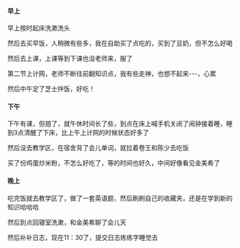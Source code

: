 #### 早上

早上按时起床洗漱洗头

然后去买早饭，人稍微有些多，我在自助买了点吃的，买到了豆奶，但不怎么好喝

然后去上课，上课等到下课也没老师来，服了

第二节上计网，老师不断往前翻知识点，我有些走神，也想不起来---，心累

然后中午定了芝士拌饭，好吃！

#### 下午

下午有课，但翘了，就午休时间长了些，到点在床上喊手机关闭了闹钟接着睡，睡到3点清醒了下床，比上午上计网的时候状态好多了

然后没去教学区，在宿舍背了会儿单词，就拉着卷王和陈少去吃饭

买了份鸡蛋炒米粉，不怎么好吃了，等的时间也好久，中间好像看见金美希了

#### 晚上

吃完饭就去教学区了，做了一套英语题，然后刷刷自己的收藏夹，还是在学到新的知识哈哈哈

然后到点回寝室洗漱，和金美希聊了会儿天

然后补补日志，现在11：30了，提交日志练练字睡觉去
